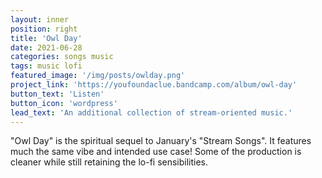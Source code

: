 ```yaml
---
layout: inner
position: right
title: 'Owl Day'
date: 2021-06-28
categories: songs music 
tags: music lofi
featured_image: '/img/posts/owlday.png'
project_link: 'https://youfoundaclue.bandcamp.com/album/owl-day'
button_text: 'Listen'
button_icon: 'wordpress'
lead_text: 'An additional collection of stream-oriented music.'
---
```

"Owl Day" is the spiritual sequel to January's "Stream Songs".
It features much the same vibe and intended use case! Some of the production is cleaner while still retaining the lo-fi sensibilities. 